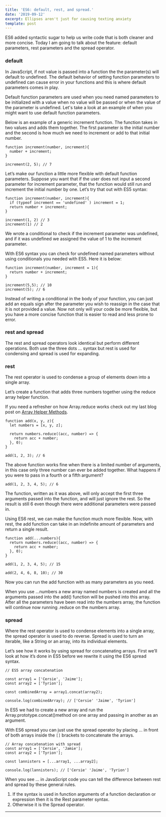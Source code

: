 ```yaml
---
title: 'ES6: default, rest, and spread.'
date: '2019-09-12'
excerpt: Ellipses aren't just for causing texting anxiety
template: post
---
```


ES6 added syntactic sugar to help us write code that is both cleaner and more concise. Today I am going to talk about the feature: default parameters, rest parameters and the spread operator.

### default

In JavaScript, if not value is passed into a function the the parameter(s) will default to undefined. The default behavior of setting function parameters to undefined can cause error in your functions and this is where default parameters comes in play.

Default function parameters are used when you need named parameters to be initialized with a value when no value will be passed or when the value of the parameter is undefined. Let's take a look at an example of when you might want to use default function parameters.

Below is an example of a generic increment function. The function takes in two values and adds them together. The first parameter is the initial number and the second is how much we need to increment or add to that initial number.

```
function increment(number, increment){
  number + increment;
}

increment(2, 5); // 7
```

Let’s make our function a little more flexible with default function parameters. Suppose you want that if the user does not input a second parameter for increment parameter, that the function would still run and increment the initial number by one. Let’s try that out with ES5 syntax:

```
function increment(number, increment){
  if (typeof increment == 'undefined' ) increment = 1;
  return number + increment;
} 

increment(1, 2) // 3
increment(1) // 2
```

We wrote a conditional to check if the increment parameter was undefined, and if it was undefined we assigned the value of 1 to the increment parameter.

With ES6 syntax you can check for undefined named parameters without using conditionals you needed with ES5. Here it is below:

```
function increment(number, increment = 1){
  return number + increment;
} 

increment(5,5); // 10
increment(5); // 6
```

Instead of writing a conditional in the body of your function, you can just add an equals sign after the parameter you wish to reassign in the case that it is not provided a value. Now not only will your code be more flexible, but you have a more concise function that is easier to read and less prone to error.

### rest and spread

The rest and spread operators look identical but perform different operations. Both use the three dots ... syntax but rest is used for condensing and spread is used for expanding.

### rest

The rest operator is used to condense a group of elements down into a single array.

Let’s create a function that adds three numbers together using the reduce array helper function.

If you need a refresher on how Array.reduce works check out my last blog post on [Array Helper Methods](https://dev.to/epicosity/javascript-array-helper-methods-40mp).

```
function add(x, y, z){
  let numbers = [x, y, z];

  return numbers.reduce((acc, number) => {
    return acc + number;
  }, 0);
}

add(1, 2, 3); // 6
```

The above function works fine when there is a limited number of arguments, in this case only three number can ever be added together. What happens if you were to pass in a fourth or a fifth argument?

```
add(1, 2, 3, 4, 5); // 6
```

The function, written as it was above, will only accept the first three arguments passed into the function, and will just ignore the rest. So the result is still 6 even though there were additional parameters were passed in.

Using ES6 rest, we can make the function much more flexible. Now, with rest, the add function can take in an indefinite amount of parameters and return a single result.

```
function add(...numbers){
  return numbers.reduce((acc, number) => {
    return acc + number;
  }, 0);
}

add(1, 2, 3, 4, 5); // 15

add(2, 4, 6, 8, 10); // 30
```

Now you can run the add function with as many parameters as you need.

When you use ...numbers a new array named numbers is created and all the arguments passed into the add() function will be pushed into this array. After all the parameters have been read into the numbers array, the function will continue now running .reduce on the numbers array.

### spread

Where the rest operator is used to condense elements into a single array, the spread operator is used to do reverse. Spread is used to turn an iterable, like a String or an array, into its individual elements.

Let’s see how it works by using spread for concatenating arrays. First we’ll look at how it’s done in ES5 before we rewrite it using the ES6 spread syntax.

```
// ES5 array concatenation

const array1 = ['Cersie', 'Jaime'];
const array2 = ['Tyrion'];

const combinedArray = array1.concat(array2);

console.log(combinedArray); // ['Cersie' 'Jaime', 'Tyrion']
```

In ES5 we had to create a new array and run the Array.prototype.concat()method on one array and passing in another as an argument.

With ES6 spread you can just use the spread operator by placing ... in front of both arrays inside the `[]` brackets to concatenate the arrays.

```
// Array concatenation with spread
const array1 = ['Cersie', 'Jamie'];
const array2 = ['Tyrion'];

const lannisters = [...array1, ...array2];

console.log(lannisters); // ['Cersie' 'Jaime', 'Tyrion']
```

When you see ... in JavaScript code you can tell the difference between rest and spread by these general rules.

1. If the syntax is used in function arguments of a function declaration or expression then it is the Rest parameter syntax.
2. Otherwise it is the Spread operator.

* * *
